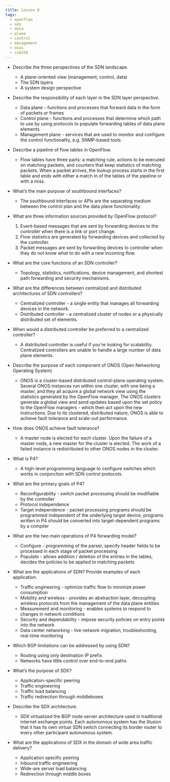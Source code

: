```yaml
---
title: Lesson 8
tags:
  - openflow
  - sdn
  - data
  - plane
  - control
  - management
  - onos
  - cs6250
---
```


- Describe the three perspectives of the SDN landscape.

  - A plane-oriented view (management, control, data)
  - The SDN layers
  - A system design perspective

- Describe the responsibility of each layer in the SDN layer perspective.

  - Data plane - functions and processes that forward data in the form of
    packets or frames
  - Control plane - functions and processes that determine which path to use by
    using protocols to populate forwarding tables of data plane elements
  - Management plane - services that are used to monitor and configure the
    control functionality, e.g. SNMP-based tools

- Describe a pipeline of flow tables in OpenFlow.

  - Flow tables have three parts: a matching rule, actions to be executed on
    matching packets, and counters that keep statistics of matching packets.
    When a packet arrives, the lookup process starts in the first table and
    ends with either a match in of the tables of the pipeline or with a miss.

- What’s the main purpose of southbound interfaces?

  - The southbound interfaces or APIs are the separating medium between the
    control plan and the data plane functionality.

- What are three information sources provided by OpenFlow protocol?

  1. Event-based messages that are sent by forwarding devices to the controller
     when there is a link or port change.
  2. Flow statistics are generated by forwarding devices and collected by the
     controller.
  3. Packet messages are sent by forwarding devices to controller when they do
     not know what to do with a new incoming flow.

- What are the core functions of an SDN controller?

  - Topology, statistics, notifications, device management, and shortest path
    forwarding and security mechanisms.

- What are the differences between centralized and distributed architectures of
  SDN controllers?

  - Centralized controller - a single entity that manages all forwarding
    devices in the network.
  - Distributed controller - a centralized cluster of nodes or a physically
    distributed set of elements.

- When would a distributed controller be preferred to a centralized controller?

  - A distributed controller is useful if you're looking for scalability.
    Centralized controllers are unable to handle a large number of data plane
    elements.

- Describe the purpose of each component of ONOS (Open Networking Operating
  System)

  - ONOS is a cluster-based distributed control-plane operating system. Several
    ONOS instances run within one cluster, with one being a master, and they
    all acquire a global network view using the statistics generated by the
    OpenFlow manager. The ONOS clusters generate a global view and send updates
    based upon the set policy to the OpenFlow managers - which then act upon
    the new instructions. Due to its clustered, distributed nature, ONOS is
    able to achieve fault tolerance and scale-out performance.

- How does ONOS achieve fault tolerance?

  - A master node is elected for each cluster. Upon the failure of a master
    node, a new master for the cluster is elected. The work of a failed
    instance is redistributed to other ONOS nodes in the cluster.

- What is P4?

  - A high-level programming language to configure switches which works in
    conjunction with SDN control protocols.

- What are the primary goals of P4?

  - Reconfigurability - switch packet processing should be modifiable by the
    controller
  - Protocol independence
  - Target independence - packet processing programs should be programmed
    independent of the underlying target device, programs written in P4 should
    be converted into target-dependent programs by a compiler

- What are the two main operations of P4 forwarding model?

  - Configure - programming of the parser, specify header fields to be
    processed in each stage of packet processing
  - Populate - allows addition / deletion of the entries in the tables, decides
    the policies to be applied to matching packets

- What are the applications of SDN? Provide examples of each application.

  - Traffic engineering - optimize traffic flow to minimize power consumption
  - Mobility and wireless - provides an abstraction layer, decoupling wireless
    protocols from the management of the data plane entities
  - Measurement and monitoring - enables systems to respond to changes in
    network conditions
  - Security and dependability - impose security policies on entry points into
    the network
  - Data center networking - live network migration, troubleshooting, real-time
    monitoring

- Which BGP limitations can be addressed by using SDN?

  - Routing using only destination IP prefix
  - Networks have little control over end-to-end paths

- What’s the purpose of SDX?

  - Application-specific peering
  - Traffic engineering
  - Traffic load balancing
  - Traffic redirection through middleboxes

- Describe the SDX architecture.

  - SDX virtualized the BGP route server architecture used in traditional
    internet exchange points. Each autonomous system has the illusion that it
    has its own virtual SDN switch connecting its border router to every other
    participant autonomous system.

- What are the applications of SDX in the domain of wide area traffic delivery?

  - Application specific peering
  - Inbound traffic engineering
  - Wide-are server load balancing
  - Redirection through middle boxes
